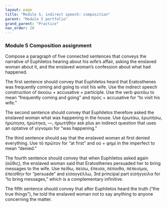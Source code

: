 ```yaml
---
layout: page
title: "Module 5, indirect speech: composition"
parent: "Module 5 portfolio"
grand_parent: "Practice"
nav_order: 20
---
```


### Module 5 Composition assignment

Compose a paragraph of five connected sentences that conveys the narrative of Euphiletos hearing about his wife’s affair, asking the enslaved woman about it, and the enslaved woman’s confession about what had happened.

The first sentence should convey that Euphiletos heard that Eratosthenes was frequently coming and going to visit his wife. Use the indirect speech construction of ἀκούω + accusative + participle. Use the verb φοιτάω to mean “frequently coming and going” and πρὸς  + accusative for “to visit his wife.”

The second sentence should convey that Euphiletos therefore asked the enslaved woman what was happening in the house. Use ἐρωτάω, ἐρωτήσω, ἠρώτησα, ἠρώτηκα, —, ἠρωτήθην ask plus an indirect question that uses an optative of γίγνομαι for “was happening.”

The third sentence should say that the enslaved woman at first denied everything. Use τό πρῶτον for “at first” and οὐ + φημί in the imperfect to mean “denied.”

The fourth sentence should convey that when Euphiletos asked again (αὖθις), the enslaved woman said that Eratosthenes persuaded her to bring messages to the wife. Use πείθω, πείσω, ἔπεισα, πέποιθα, πέπεισμαι, ἐπείσθην for “persuade” and εἰσαγγέλλω, 3rd principal part εἰσήγγειλα for “to bring messages,” which is a complementary infinitive.

The fifth sentence should convey that after Euphiletos heard the truth (“the true things”), he told the enslaved woman not to say anything to anyone concerning the matter. 
